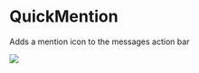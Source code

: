 # QuickMention

Adds a mention icon to the messages action bar

![](https://github.com/CodeRadu/Vencord/assets/55940580/82d3fec7-4196-4917-b3c2-6e652b2aff9e)
